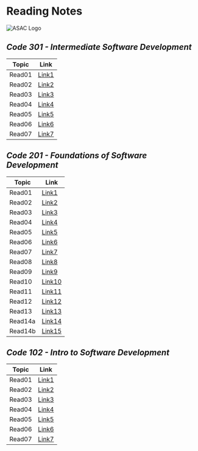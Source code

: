 # Reading Notes
![ASAC Logo](https://refugee-educationfund.org/wp-content/uploads/2020/06/LTUC-Logo-EN-rezised.png)

## *Code 301 - Intermediate Software Development*

Topic | Link
------------ | -------------
Read01 | [Link1]()
Read02 | [Link2]()
Read03 | [Link3]()
Read04 | [Link4]()
Read05 | [Link5]()
Read06 | [Link6]()
Read07 | [Link7]()

## *Code 201 - Foundations of Software Development*

Topic | Link
------------ | -------------
Read01 | [Link1](https://mohammadal-khatib.github.io/Reading-Notes/class01)
Read02 | [Link2](https://mohammadal-khatib.github.io/Reading-Notes/class02)
Read03 | [Link3](https://mohammadal-khatib.github.io/Reading-Notes/class03)
Read04 | [Link4](https://mohammadal-khatib.github.io/Reading-Notes/class04)
Read05 | [Link5](https://mohammadal-khatib.github.io/Reading-Notes/class05)
Read06 | [Link6](https://mohammadal-khatib.github.io/Reading-Notes/class06)
Read07 | [Link7](https://mohammadal-khatib.github.io/Reading-Notes/class07)
Read08 | [Link8](https://mohammadal-khatib.github.io/Reading-Notes/class08)
Read09 | [Link9](https://mohammadal-khatib.github.io/Reading-Notes/class09)
Read10 | [Link10](https://mohammadal-khatib.github.io/Reading-Notes/class10)
Read11 | [Link11](https://mohammadal-khatib.github.io/Reading-Notes/class11)
Read12 | [Link12](https://mohammadal-khatib.github.io/Reading-Notes/class12)
Read13 | [Link13](https://mohammadal-khatib.github.io/Reading-Notes/class13)
Read14a | [Link14](https://mohammadal-khatib.github.io/Reading-Notes/class-14a)
Read14b | [Link15](https://mohammadal-khatib.github.io/Reading-Notes/class-14b)

## *Code 102 - Intro to Software Development*

Topic | Link
------------ | -------------
Read01 | [Link1]( https://mohammadal-khatib.github.io/Reading-Notes/read01)
Read02 | [Link2]( https://mohammadal-khatib.github.io/Reading-Notes/Growth)
Read03 | [Link3]( https://mohammadal-khatib.github.io/Reading-Notes/Read03)
Read04 | [Link4]( https://mohammadal-khatib.github.io/Reading-Notes/Read04)
Read05 | [Link5]( https://mohammadal-khatib.github.io/Reading-Notes/Read05)
Read06 | [Link6]( https://mohammadal-khatib.github.io/Reading-Notes/Read06)
Read07 | [Link7]( https://mohammadal-khatib.github.io/Reading-Notes/Read07)
